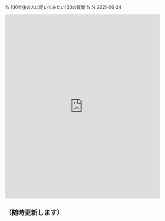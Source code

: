 % 100年後の人に聞いてみたい100の質問
%
% 2021-06-24

<iframe src="https://docs.google.com/forms/d/e/1FAIpQLSd2LpM5cM6fS44PeMmj3nt-N14XZV0gQnvearOcPJwiXlYeTQ/viewform?embedded=true" width="100%" height="600" frameborder="0" marginheight="0" marginwidth="0">読み込んでいます…</iframe>


## （随時更新します）



